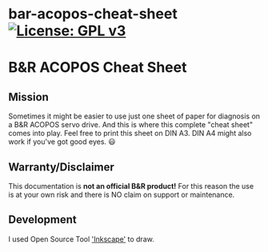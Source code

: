 # bar-acopos-cheat-sheet [![License: GPL v3](https://img.shields.io/badge/License-GPL%20v3-blue.svg)](https://www.gnu.org/licenses/gpl-3.0)
# B&amp;R ACOPOS Cheat Sheet

## Mission
Sometimes it might be easier to use just one sheet of paper for diagnosis on a B&amp;R ACOPOS servo drive.
And this is where this complete "cheat sheet" comes into play.
Feel free to print this sheet on DIN A3. DIN A4 might also work if you've got good eyes. :smiley:

## Warranty/Disclaimer
This documentation is **not an official B&amp;R product!**
For this reason the use is at your own risk and there is NO claim on support or maintenance.

## Development
I used Open Source Tool ['Inkscape'](https://inkscape.org/en/) to draw.






